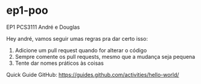 # ep1-poo
EP1 PCS3111 André e Douglas

Hey andré, vamos seguir umas regras pra dar certo isso:

1) Adicione um pull request quando for alterar o código
2) Sempre comente os pull requests, mesmo que a mudança seja pequena
3) Tente dar nomes práticos às coisas

Quick Guide GitHub:
https://guides.github.com/activities/hello-world/
